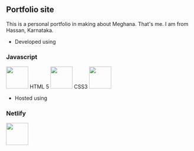 ## Portfolio site

This is a personal portfolio in making about Meghana. That's me.
I am from Hassan, Karnataka. 

- Developed using 

### Javascript
<img src="https://cdn.worldvectorlogo.com/logos/logo-javascript.svg" width="60" height="60">
HTML 5  
<img src="https://cdn.worldvectorlogo.com/logos/html-5.svg" width="60" height="60">
CSS3
<img src="https://cdn.worldvectorlogo.com/logos/css-3.svg" width="60" height="60">

- Hosted using

### Netlify
<img src="https://cdn.worldvectorlogo.com/logos/netlify.svg" width="60" height="60">

